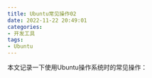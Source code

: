 ```yaml
---
title: Ubuntu常见操作02
date: 2022-11-22 20:49:01
categories:
- 开发工具
tags:
- Ubuntu
---
```

本文记录一下使用Ubuntu操作系统时的常见操作：
<!--more-->

